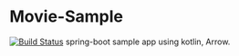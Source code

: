 
# Movie-Sample

[![Build Status](https://travis-ci.com/sonorati/movie-example.svg?branch=master)](https://travis-ci.com/sonorati/movie-example)
spring-boot sample app using kotlin, Arrow.
